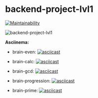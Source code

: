# backend-project-lvl1

[![Maintainability](https://api.codeclimate.com/v1/badges/440d64ec7815a4a8f1bd/maintainability)](https://codeclimate.com/github/smthingwicked/backend-project-lvl1/maintainability)

![backend-project-lvl1](https://github.com/smthingwicked/backend-project-lvl1/actions)


**Asciinema:**
* brain-even:
[![asciicast](https://asciinema.org/a/OiDIqntGZvZjMWnGc99pDnNYJ.svg)](https://asciinema.org/a/OiDIqntGZvZjMWnGc99pDnNYJ)

* brain-calc:
[![asciicast](https://asciinema.org/a/4N5wmtd3bNKtxwM74krVvhyXE.svg)](https://asciinema.org/a/4N5wmtd3bNKtxwM74krVvhyXE)

* brain-gcd:
[![asciicast](https://asciinema.org/a/OQVeC4G8I2ctxdo8NjaoF2DNn.svg)](https://asciinema.org/a/OQVeC4G8I2ctxdo8NjaoF2DNn)

* brain-progression:
[![asciicast](https://asciinema.org/a/Lnk3luzYFY84qsPyN9kHhYnD5.svg)](https://asciinema.org/a/Lnk3luzYFY84qsPyN9kHhYnD5)

* brain-prime:
[![asciicast](https://asciinema.org/a/P9DFm3Sw5D8EcGAF8zzxbsu3K.svg)](https://asciinema.org/a/P9DFm3Sw5D8EcGAF8zzxbsu3K)
